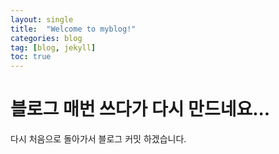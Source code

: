 ```yaml
---
layout: single
title:  "Welcome to myblog!"
categories: blog
tag: [blog, jekyll]
toc: true
---
```


# 블로그 매번 쓰다가 다시 만드네요...

다시 처음으로 돌아가서 블로그 커밋 하겠습니다.

